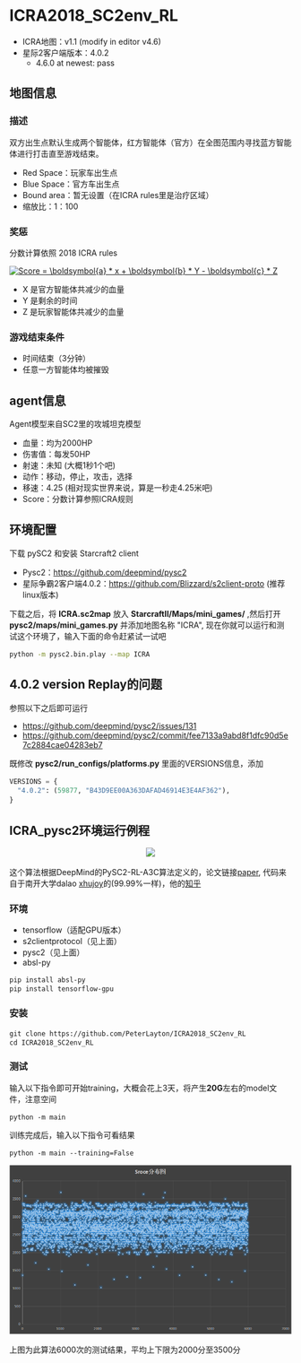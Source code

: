 # ICRA2018_SC2env_RL

* ICRA地图：v1.1 (modify in editor v4.6)
* 星际2客户端版本：4.0.2
  * 4.6.0 at newest: pass

## 地图信息

### 描述

双方出生点默认生成两个智能体，红方智能体（官方）在全图范围内寻找蓝方智能体进行打击直至游戏结束。

* Red Space：玩家车出生点
* Blue Space：官方车出生点
* Bound area：暂无设置（在ICRA rules里是治疗区域）
* 缩放比：1：100

### 奖惩

分数计算依照 2018 ICRA rules

<a href="https://www.codecogs.com/eqnedit.php?latex=Score&space;=&space;\boldsymbol{a}&space;*&space;x&space;&plus;&space;\boldsymbol{b}&space;*&space;Y&space;-&space;\boldsymbol{c}&space;*&space;Z" target="_blank"><img src="https://latex.codecogs.com/gif.latex?Score&space;=&space;\boldsymbol{a}&space;*&space;x&space;&plus;&space;\boldsymbol{b}&space;*&space;Y&space;-&space;\boldsymbol{c}&space;*&space;Z" title="Score = \boldsymbol{a} * x + \boldsymbol{b} * Y - \boldsymbol{c} * Z" /></a>

* X 是官方智能体共减少的血量
* Y 是剩余的时间
* Z 是玩家智能体共减少的血量

### 游戏结束条件

* 时间结束（3分钟）
* 任意一方智能体均被摧毁

## agent信息

Agent模型来自SC2里的攻城坦克模型

* 血量：均为2000HP
* 伤害值：每发50HP
* 射速：未知 (大概1秒1个吧)
* 动作：移动，停止，攻击，选择
* 移速：4.25 (相对现实世界来说，算是一秒走4.25米吧)
* Score：分数计算参照ICRA规则

## 环境配置

下载 pySC2 和安装 Starcraft2 client

* Pysc2：https://github.com/deepmind/pysc2
* 星际争霸2客户端4.0.2：https://github.com/Blizzard/s2client-proto (推荐linux版本)

下载之后，将 **ICRA.sc2map** 放入 **StarcraftII/Maps/mini_games/** ,然后打开 **pysc2/maps/mini_games.py** 并添加地图名称 "ICRA",
现在你就可以运行和测试这个环境了，输入下面的命令赶紧试一试吧

```bash
python -m pysc2.bin.play --map ICRA
```

## 4.0.2 version Replay的问题

参照以下之后即可运行

* https://github.com/deepmind/pysc2/issues/131 
* https://github.com/deepmind/pysc2/commit/fee7133a9abd8f1dfc90d5e7c2884cae04283eb7

既修改 **pysc2/run_configs/platforms.py** 里面的VERSIONS信息，添加

```python
VERSIONS = {
  "4.0.2": (59877, "B43D9EE00A363DAFAD46914E3E4AF362"),
}
```

## ICRA_pysc2环境运行例程

<div align="center">
  <img src=images/ICRA.gif width="720px"/>
</div>

这个算法根据DeepMind的PySC2-RL-A3C算法定义的，论文链接[paper](https://deepmind.com/documents/110/sc2le.pdf),
代码来自于南开大学dalao [xhujoy](https://github.com/xhujoy/pysc2-agents)的(99.99%一样)，他的[知乎](https://zhuanlan.zhihu.com/p/29246185?group_id=890682069733232640)

### 环境

* tensorflow（适配GPU版本）
* s2clientprotocol（见上面）
* pysc2（见上面）
* absl-py

```shell
pip install absl-py
pip install tensorflow-gpu
```

### 安装

```shell
git clone https://github.com/PeterLayton/ICRA2018_SC2env_RL
cd ICRA2018_SC2env_RL
```

### 测试

输入以下指令即可开始training，大概会花上3天，将产生**20G**左右的model文件，注意空间

```shell
python -m main
```

训练完成后，输入以下指令可看结果

```shell
python -m main --training=False
```

<div align="center">
  <img src=images/sroce.png width="910px"/>
</div>

上图为此算法6000次的测试结果，平均上下限为2000分至3500分
